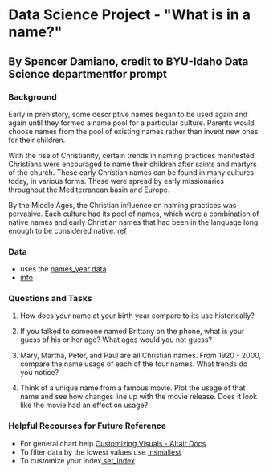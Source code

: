 # Data Science Project - "What is in a name?"
## By Spencer Damiano, credit to BYU-Idaho Data Science departmentfor prompt

### Background
Early in prehistory, some descriptive names began to be used again and again until they formed a name pool for a particular culture. Parents would choose names from the pool of existing names rather than invent new ones for their children.

With the rise of Christianity, certain trends in naming practices manifested. Christians were encouraged to name their children after saints and martyrs of the church. These early Christian names can be found in many cultures today, in various forms. These were spread by early missionaries throughout the Mediterranean basin and Europe.

By the Middle Ages, the Christian influence on naming practices was pervasive. Each culture had its pool of names, which were a combination of native names and early Christian names that had been in the language long enough to be considered native. [ref](https://heraldry.sca.org/names/namehist.html)

### Data
* uses the [names_year data](https://github.com/byuidatascience/data4names/raw/master/data-raw/names_year/names_year.csv)
* [info](https://github.com/byuidatascience/data4names/blob/master/data.md)

### Questions and Tasks

1. How does your name at your birth year compare to its use historically?

2. If you talked to someone named Brittany on the phone, what is your guess of his or her age? What ages would you not guess?

3. Mary, Martha, Peter, and Paul are all Christian names. From 1920 - 2000, compare the name usage of each of the four names. What trends do you notice?

4. Think of a unique name from a famous movie. Plot the usage of that name and see how changes line up with the movie release. Does it look like the movie had an effect on usage?

### Helpful Recourses for Future Reference
- For general chart help [Customizing Visuals - Altair Docs](https://altair-viz.github.io/user_guide/customization.html)
- To filter data by the lowest values use [.nsmallest](https://pandas.pydata.org/docs/reference/api/pandas.DataFrame.nsmallest.html)
- To customize your index[.set_index](https://www.geeksforgeeks.org/reset-index-in-pandas-dataframe/#) 